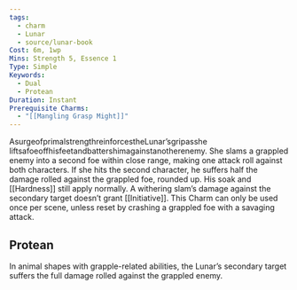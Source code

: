 ```yaml
---
tags:
  - charm
  - Lunar
  - source/lunar-book
Cost: 6m, 1wp
Mins: Strength 5, Essence 1
Type: Simple
Keywords:
  - Dual
  - Protean
Duration: Instant
Prerequisite Charms:
  - "[[Mangling Grasp Might]]"
---
```

AsurgeofprimalstrengthreinforcestheLunar’sgripasshe liftsafoeoffhisfeetandbattershimagainstanotherenemy. She slams a grappled enemy into a second foe within close range, making one attack roll against both characters. If she hits the second character, he suffers half the damage rolled against the grappled foe, rounded up. His soak and [[Hardness]] still apply normally. A withering slam’s damage against the secondary target doesn’t grant [[Initiative]]. This Charm can only be used once per scene, unless reset by crashing a grappled foe with a savaging attack. 
## Protean 

In animal shapes with grapple-related abilities, the Lunar’s secondary target suffers the full damage rolled against the grappled enemy.